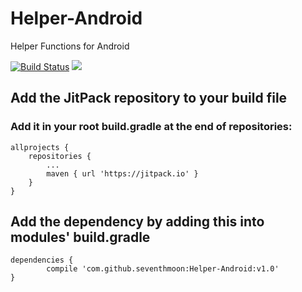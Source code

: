 # Helper-Android
Helper Functions for Android

[![Build Status](https://travis-ci.org/seventhmoon/Helper-Android.svg?branch=master)](https://travis-ci.org/seventhmoon/Helper-Android)
[![](https://jitpack.io/v/seventhmoon/Helper-Android.svg)](https://jitpack.io/#seventhmoon/Helper-Android)


## Add the JitPack repository to your build file
### Add it in your root build.gradle at the end of repositories:
	allprojects {
		repositories {
			...
			maven { url 'https://jitpack.io' }
		}
	}

## Add the dependency by adding this into modules' build.gradle
	dependencies {
	        compile 'com.github.seventhmoon:Helper-Android:v1.0'
	}
